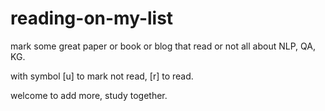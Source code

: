 # reading-on-my-list
mark some great paper or book or blog that read or not  all  about NLP, QA,  KG.

with symbol [u] to mark not read, [r] to read.

welcome to add more, study together.
